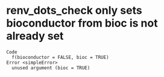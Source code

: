 # renv_dots_check only sets bioconductor from bioc is not already set

    Code
      f(bioconductor = FALSE, bioc = TRUE)
    Error <simpleError>
      unused argument (bioc = TRUE)

